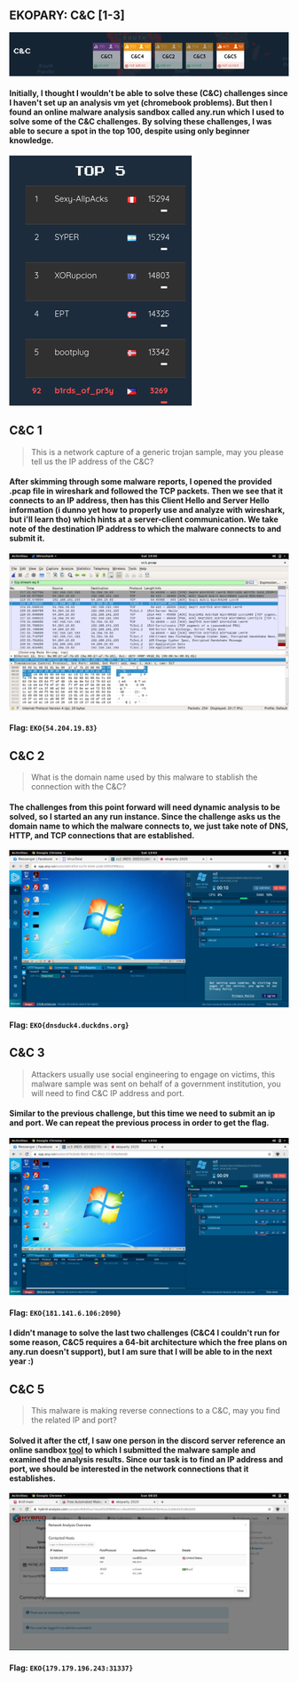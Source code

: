 ## EKOPARY: C&C [1-3]

![](cc_board.png)

#### Initially, I thought I wouldn't be able to solve these (C&C) challenges since I haven't set up an analysis vm yet (chromebook problems). But then I found an online malware analysis sandbox called any.run which I used to solve some of the C&C challenges. By solving these challenges, I was able to secure a spot in the top 100, despite using only beginner knowledge.
![](leaderboard.png)

## C&C 1
> This is a network capture of a generic trojan sample, may you please tell us the IP address of the C&C?

#### After skimming through some malware reports, I opened the provided .pcap file in wireshark and followed the TCP packets. Then we see that it connects to an IP address, then has this Client Hello and Server Hello information (i dunno yet how to properly use and analyze with wireshark, but i'll learn tho) which hints at a server-client communication. We take note of the destination IP address to which the malware connects to and submit it. 
![](cc1_pcap.png)
#### Flag: `EKO{54.204.19.83}`

## C&C 2
> What is the domain name used by this malware to stablish the connection with the C&C?

#### The challenges from this point forward will need dynamic analysis to be solved, so I started an any run instance. Since the challenge asks us the domain name to which the malware connects to, we just take note of DNS, HTTP, and TCP connections that are established.
![](cc2_dns.png)
#### Flag: `EKO{dnsduck4.duckdns.org}`

## C&C 3
> Attackers usually use social engineering to engage on victims, this malware sample was sent on behalf of a government institution, you will need to find C&C IP address and port.

#### Similar to the previous challenge, but this time we need to submit an ip and port. We can repeat the previous process in order to get the flag.
![](cc3_ipport.png)
#### Flag: `EKO{181.141.6.106:2090}`

#### I didn't manage to solve the last two challenges (C&C4 I couldn't run for some reason, C&C5 requires a 64-bit architecture which the free plans on any.run doesn't support), but I am sure that I will be able to in the next year :) 

## C&C 5
> This malware is making reverse connections to a C&C, may you find the related IP and port?

#### Solved it after the ctf, I saw one person in the discord server reference an online sandbox [tool](https://www.hybrid-analysis.com/) to which I submitted the malware sample and examined the analysis results. Since our task is to find an IP address and port, we should be interested in the network connections that it establishes.
![](cc5_hybrid.png)
#### Flag: `EKO{179.179.196.243:31337}`